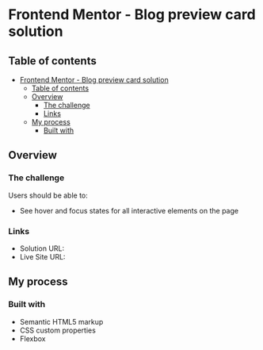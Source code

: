 # Frontend Mentor - Blog preview card solution


## Table of contents

- [Frontend Mentor - Blog preview card solution](#frontend-mentor---blog-preview-card-solution)
  - [Table of contents](#table-of-contents)
  - [Overview](#overview)
    - [The challenge](#the-challenge)
    - [Links](#links)
  - [My process](#my-process)
    - [Built with](#built-with)

## Overview

### The challenge

Users should be able to:

- See hover and focus states for all interactive elements on the page

### Links

- Solution URL: [](https://your-solution-url.com)
- Live Site URL: [](https://your-live-site-url.com)

## My process

### Built with

- Semantic HTML5 markup
- CSS custom properties
- Flexbox
